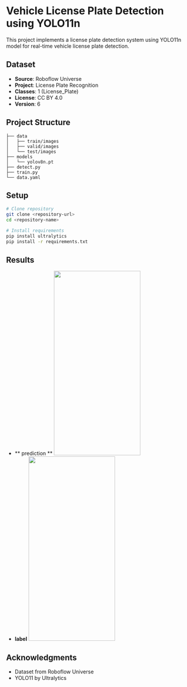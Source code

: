 # Vehicle License Plate Detection using YOLO11n

This project implements a license plate detection system using YOLO11n model for real-time vehicle license plate detection.

## Dataset

- **Source**: Roboflow Universe
- **Project**: License Plate Recognition
- **Classes**: 1 (License_Plate)
- **License**: CC BY 4.0
- **Version**: 6

## Project Structure
```
├── data
│   ├── train/images
│   ├── valid/images
│   └── test/images
├── models
│   └── yolov8n.pt
├── detect.py
├── train.py
└── data.yaml
```

## Setup

```bash
# Clone repository
git clone <repository-url>
cd <repository-name>

# Install requirements
pip install ultralytics
pip install -r requirements.txt
```




## Results

- ** prediction **
  <img src="results\val_batch2_pred.jpg" height="500px" width="70%"
        style="object-fit:contain"
    />
- **label**
  <img src="results\val_batch2_labels.jpg" height="500px" width="70%"
        style="object-fit:contain"
    />


## Acknowledgments
- Dataset from Roboflow Universe
- YOLO11 by Ultralytics
